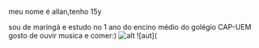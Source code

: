 meu nome é allan,tenho 15y

sou de maringá e estudo no 1 ano do encino médio do golégio CAP-UEM
gosto de ouvir musica e comer:) 
![alt](https://img.quizur.com/f/img637f61154ba006.59242851.jpg?lastEdited=1669292347)
![aut](
